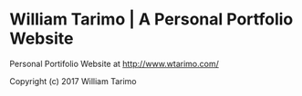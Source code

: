 # William Tarimo | A Personal Portfolio Website
Personal Portifolio Website at http://www.wtarimo.com/

Copyright (c) 2017 William Tarimo
